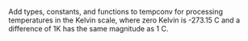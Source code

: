Add types, constants, and functions to tempconv for
processing temperatures in the Kelvin scale, where zero
Kelvin is -273.15 C and a difference of 1K has the same
magnitude as 1 C.
